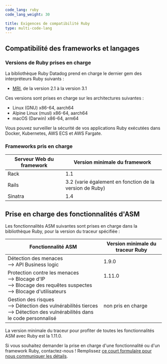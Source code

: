 ```yaml
---
code_lang: ruby
code_lang_weight: 30

title: Exigences de compatibilité Ruby
type: multi-code-lang
---
```


## Compatibilité des frameworks et langages

### Versions de Ruby prises en charge

La bibliothèque Ruby Datadog prend en charge le dernier gem des interpréteurs Ruby suivants :

- [MRI][2], de la version 2.1 à la version 3.1

Ces versions sont prises en charge sur les architectures suivantes :
- Linux (GNU) x86-64, aarch64
- Alpine Linux (musl) x86-64, aarch64
- macOS (Darwin) x86-64, arm64

Vous pouvez surveiller la sécurité de vos applications Ruby exécutées dans Docker, Kubernetes, AWS ECS et AWS Fargate.

### Frameworks pris en charge

| Serveur Web du framework    | Version minimale du framework   |
| ----------------------- | --------------------------- |
| Rack                    | 1.1                         |
| Rails                   | 3.2 (varie également en fonction de la version de Ruby) |
| Sinatra                 | 1.4                         |

## Prise en charge des fonctionnalités d'ASM

Les fonctionnalités ASM suivantes sont prises en charge dans la bibliothèque Ruby, pour la version du traceur spécifiée :

| Fonctionnalité ASM                   | Version minimale du traceur Ruby |
| -------------------------------- | ----------------------------|
| Détection des menaces <br/> --> API Business logic  | 1.9.0<br/>   |
| Protection contre les menaces <br/> --> Blocage d'IP <br/> --> Blocage des requêtes suspectes <br> --> Blocage d'utilisateurs   | 1.11.0<br/><br/><br/>     |
| Gestion des risques <br/> --> Détection des vulnérabilités tierces <br/> --> Détection des vulnérabilités dans le code personnalisé | non pris en charge<br/><br/> |

La version minimale du traceur pour profiter de toutes les fonctionnalités ASM avec Ruby est la 1.11.0.

<div class="alert alert-info">Si vous souhaitez demander la prise en charge d'une fonctionnalité ou d'un framework Ruby, contactez-nous ! Remplissez <a href="https://forms.gle/gHrxGQMEnAobukfn7">ce court formulaire pour nous communiquer les détails</a>.</div>

[1]: /fr/tracing/trace_collection/compatibility/ruby/
[2]: https://www.ruby-lang.org/
